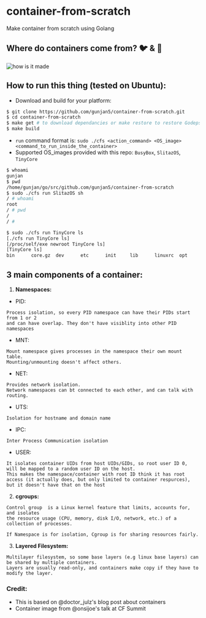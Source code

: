 # container-from-scratch
Make container from scratch using Golang

## Where do containers come from? :bird: & :honeybee:
![how is it made](https://raw.githubusercontent.com/gunjan5/container-from-scratch/master/container.png)

## How to run this thing (tested on Ubuntu):
- Download and build for your platform:
```bash
$ git clone https://github.com/gunjan5/container-from-scratch.git
$ cd container-from-scratch
$ make get # to download dependancies or make restore to restore Godeps saved dependancies
$ make build
```
- `run` command format is: `sudo ./cfs <action_command> <OS_image> <command_to_run_inside_the_container>`
- Supported OS_images provided with this repo: `BusyBox`, `SlitazOS`, `TinyCore` 
```bash
$ whoami
gunjan
$ pwd
/home/gunjan/go/src/github.com/gunjan5/container-from-scratch
$ sudo ./cfs run SlitazOS sh
/ # whoami
root
/ # pwd
/
/ # 
```
```bash
$ sudo ./cfs run TinyCore ls
[./cfs run TinyCore ls]
[/proc/self/exe newroot TinyCore ls]
[TinyCore ls]
bin      core.gz  dev      etc      init     lib      linuxrc  opt      root     sbin     tmp      usr      var
```




## 3 main components of a container:
1. **Namespaces:**
  - PID:
  ```
  Process isolation, so every PID namespace can have their PIDs start from 1 or 2
  and can have overlap. They don't have visiblity into other PID namespaces
  ```

  - MNT:
  ```
  Mount namespace gives processes in the namespace their own mount table.
  Mounting/unmounting doesn't affect others.
  ```

  - NET:
  ```
  Provides network isolation.
  Network namespaces can bt connected to each other, and can talk with routing.
  ```

  - UTS:
  ```
  Isolation for hostname and domain name
  ```

  - IPC:
  ```
  Inter Process Communication isolation
  ```

  - USER:
  ```
  It isolates container UIDs from host UIDs/GIDs, so root user ID 0, will be mapped to a random user ID on the host.
  This makes the namespace/container with root ID think it has root access (it actually does, but only limited to container respurces), but it doesn't have that on the host
  ```

2. **cgroups:**
  ```
  Control group  is a Linux kernel feature that limits, accounts for, and isolates
  the resource usage (CPU, memory, disk I/O, network, etc.) of a collection of processes.

  If Namespace is for isolation, Cgroup is for sharing resources fairly.
  ```

3. **Layered Filesystem:**
  ```
  Multilayer filesystem, so some base layers (e.g linux base layers) can be shared by multiple containers.
  Layers are usually read-only, and containers make copy if they have to modify the layer.
  ```


### Credit:
- This is based on @doctor_julz's blog post about containers
- Container image from @onsijoe's talk at CF Summit

